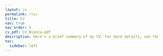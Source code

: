 ```yaml
---
layout: cv
permalink: /cv/
title: CV
nav: true
nav_order: 5
cv_pdf: CV_Bianca.pdf
description: Here's a brief summary of my CV. For more details, see the pdf.
toc:
  sidebar: left
---
```

